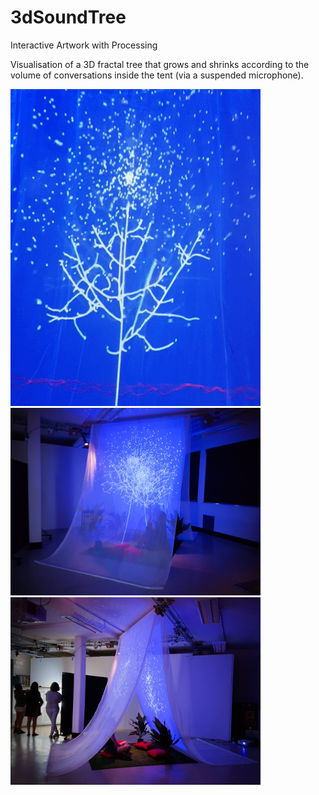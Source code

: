 # 3dSoundTree
Interactive Artwork with Processing

Visualisation of a 3D fractal tree that grows and shrinks according to the volume of conversations inside the tent (via a suspended microphone). 

<img src="https://github.com/j-fan/3dSoundTree/blob/master/tumblr_ofc7mbI5U11r2rrcro1_r3_500.gif" width="400px"/>
<img src="https://github.com/j-fan/3dSoundTree/blob/master/tumblr_og94zkszwL1r2rrcro1_540.jpg" width="400px"/>
<img src="https://github.com/j-fan/3dSoundTree/blob/master/tumblr_og94zkszwL1r2rrcro2_1280.jpg" width="400px"/>
